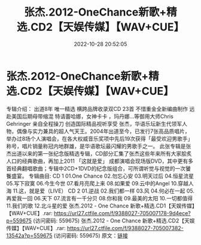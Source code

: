 ﻿---
title: 张杰.2012-OneChance新歌+精选.CD2【天娱传媒】【WAV+CUE】
date: 2022-10-28 20:52:05
categories: WAV车载音乐、镜像
tags: 华语中文
---
# 张杰.2012-OneChance新歌+精选.CD2【天娱传媒】【WAV+CUE】

专辑介绍：
出道8年 唯一精选
横跨品牌收录双CD 23首 不惜重金全新编曲制作
远赴美国后期母带缩混 特请蕾哈娜，女神卡卡 ，玛丹娜…等御用大师Chris Gehringer 亲自全程操刀
创造国际精品视听享受
张杰，华语乐坛新生代领军人物，偶像与实力兼具的超人气天王。2004年出道至今，已发行7张高品质唱片，举办过8场个人演唱会，在各大权威音乐奖项中先后19次获得「最受欢迎男歌手」称号，唱片销量称冠内地群雄，是华语歌坛最闪耀的男歌手之一。
此张专辑是张杰出道以来的第一张纪念版精选专辑，CD部分汇集了张杰这些年来所有大家脍炙人口的经典歌曲，再加上2011
「这就是爱」
成都演唱会现场版DVD，其中更有多首经典翻唱歌曲；专辑中2CD+1DVD的纪念版组合，可所谓听觉与视觉的一次饕餮盛宴。
专辑曲目:
CD 1
01.One Chance
02.勿忘心安
03.明天过后
04.恒星流星
05.写下寂寞
06.今生今世
07.看月亮爬上来
08.如果爱
09.云中的Angel
10.穿越人海
11.这，就是爱（LIVE）
CD 2
01.逆战
02.我们都一样
03.风
04.何必在一起
05.再爱我一回
06.天下
07.流言有一千分贝
08.你和我
09.最美的太阳
10.一切都值得
11.我们的歌
12.北斗星的爱
张杰.2012 - One Chance
新歌+精选.CD1【天娱传媒】【WAV+CUE】.rar: https://url27.ctfile.com/f/9388027-705007178-9d4ece?p=559675
(访问密码: 559675)
张杰.2012 - One Chance 新歌+精选.CD2【天娱传媒】【WAV+CUE】.rar: https://url27.ctfile.com/f/9388027-705007382-13542a?p=559675
(访问密码: 559675)
原文：[链接](https://blog.sina.com.cn/s/blog_1647c7e7601031015.html)